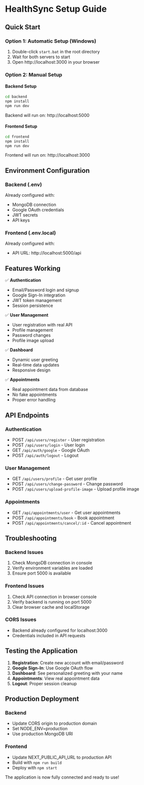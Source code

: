 # HealthSync Setup Guide

## Quick Start

### Option 1: Automatic Setup (Windows)
1. Double-click `start.bat` in the root directory
2. Wait for both servers to start
3. Open http://localhost:3000 in your browser

### Option 2: Manual Setup

#### Backend Setup
```bash
cd backend
npm install
npm run dev
```
Backend will run on: http://localhost:5000

#### Frontend Setup
```bash
cd frontend
npm install
npm run dev
```
Frontend will run on: http://localhost:3000

## Environment Configuration

### Backend (.env)
Already configured with:
- MongoDB connection
- Google OAuth credentials
- JWT secrets
- API keys

### Frontend (.env.local)
Already configured with:
- API URL: http://localhost:5000/api

## Features Working

✅ **Authentication**
- Email/Password login and signup
- Google Sign-In integration
- JWT token management
- Session persistence

✅ **User Management**
- User registration with real API
- Profile management
- Password changes
- Profile image upload

✅ **Dashboard**
- Dynamic user greeting
- Real-time data updates
- Responsive design

✅ **Appointments**
- Real appointment data from database
- No fake appointments
- Proper error handling

## API Endpoints

### Authentication
- POST `/api/users/register` - User registration
- POST `/api/users/login` - User login
- GET `/api/auth/google` - Google OAuth
- POST `/api/auth/logout` - Logout

### User Management
- GET `/api/users/profile` - Get user profile
- POST `/api/users/change-password` - Change password
- POST `/api/users/upload-profile-image` - Upload profile image

### Appointments
- GET `/api/appointments/user` - Get user appointments
- POST `/api/appointments/book` - Book appointment
- POST `/api/appointments/cancel/:id` - Cancel appointment

## Troubleshooting

### Backend Issues
1. Check MongoDB connection in console
2. Verify environment variables are loaded
3. Ensure port 5000 is available

### Frontend Issues
1. Check API connection in browser console
2. Verify backend is running on port 5000
3. Clear browser cache and localStorage

### CORS Issues
- Backend already configured for localhost:3000
- Credentials included in API requests

## Testing the Application

1. **Registration**: Create new account with email/password
2. **Google Sign-In**: Use Google OAuth flow
3. **Dashboard**: See personalized greeting with your name
4. **Appointments**: View real appointment data
5. **Logout**: Proper session cleanup

## Production Deployment

### Backend
- Update CORS origin to production domain
- Set NODE_ENV=production
- Use production MongoDB URI

### Frontend
- Update NEXT_PUBLIC_API_URL to production API
- Build with `npm run build`
- Deploy with `npm start`

The application is now fully connected and ready to use!